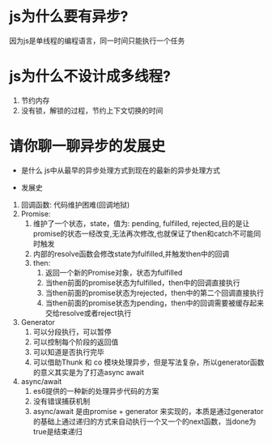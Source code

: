 # js为什么要有异步?
因为js是单线程的编程语言，同一时间只能执行一个任务

# js为什么不设计成多线程?
1. 节约内存
2. 没有锁，解锁的过程，节约上下文切换的时间

# 请你聊一聊异步的发展史
- 是什么
 js中从最早的异步处理方式到现在的最新的异步处理方式
 
- 发展史
1. 回调函数: 代码维护困难(回调地狱)
2. Promise: 
   1. 维护了一个状态，state，值为: pending, fulfilled, rejected,目的是让promise的状态一经改变,无法再次修改,也就保证了then和catch不可能同时触发
   2. 内部的resolve函数会修改state为fulfilled,并触发then中的回调
   3. then:
      1. 返回一个新的Promise对象，状态为fulfilled
      2. 当then前面的promise状态为fulfilled，then中的回调直接执行
      3. 当then前面的promise状态为rejected，then中的第二个回调直接执行
      4. 当then前面的promise状态为pending，then中的回调需要被缓存起来交给resolve或者reject执行
3. Generator
   1. 可以分段执行，可以暂停
   2. 可以控制每个阶段的返回值
   3. 可以知道是否执行完毕
   4. 可以借助Thunk 和 co 模块处理异步，但是写法复杂，所以generator函数的意义其实是为了打造async await
4. async/await
   1. es6提供的一种新的处理异步代码的方案
   2. 没有错误捕获机制
   3. async/await 是由promise + generator 来实现的，本质是通过generator 的基础上通过递归的方式来自动执行一个又一个的next函数，当done为true是结束递归